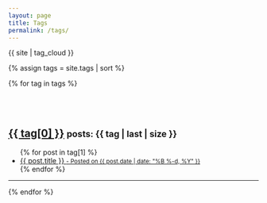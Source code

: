 ```yaml
---
layout: page
title: Tags
permalink: /tags/
---
```


{{ site | tag_cloud }}

{% assign tags = site.tags | sort %}

<div class="post-preview">
  {% for tag in tags %}
    <h2 style="padding-top: 50px;"> <a href="/tag/{{ tag[0] }}.html">{{ tag[0] }}</a>  <small>posts: {{ tag | last | size }}</small></h2>
    <ul>
    {% for post in tag[1] %}
      <a href="{{ site.baseurl }}{{ post.url }}">
      <li>
        {{ post.title }}
        <small> - Posted on {{ post.date | date: "%B %-d, %Y" }}</small>
      </li>
      </a>
    {% endfor %}
    </ul>
    <hr/>
  {% endfor %}
</div>
